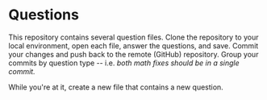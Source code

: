 # Questions
This repository contains several question files. Clone the repository to your local environment, open each file, answer the questions, and save. Commit your changes and push back to the remote (GitHub) repository. Group your commits by question type -- i.e. *both math fixes should be in a single commit.*

While you're at it, create a new file that contains a new question.
